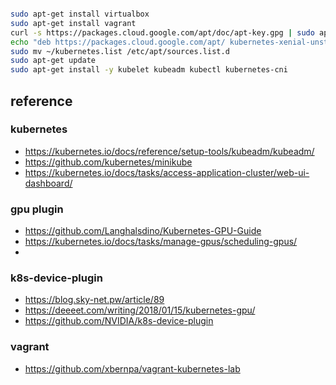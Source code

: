 

```sh

sudo apt-get install virtualbox
sudo apt-get install vagrant
curl -s https://packages.cloud.google.com/apt/doc/apt-key.gpg | sudo apt-key add -
echo "deb https://packages.cloud.google.com/apt/ kubernetes-xenial-unstable main" >> ~/kubernetes.list
sudo mv ~/kubernetes.list /etc/apt/sources.list.d
sudo apt-get update
sudo apt-get install -y kubelet kubeadm kubectl kubernetes-cni

```

## reference
### kubernetes
* https://kubernetes.io/docs/reference/setup-tools/kubeadm/kubeadm/
* https://github.com/kubernetes/minikube
* https://kubernetes.io/docs/tasks/access-application-cluster/web-ui-dashboard/

### gpu plugin
* https://github.com/Langhalsdino/Kubernetes-GPU-Guide
* https://kubernetes.io/docs/tasks/manage-gpus/scheduling-gpus/
* 
### k8s-device-plugin
* https://blog.sky-net.pw/article/89
* https://deeeet.com/writing/2018/01/15/kubernetes-gpu/
* https://github.com/NVIDIA/k8s-device-plugin

### vagrant
* https://github.com/xbernpa/vagrant-kubernetes-lab
